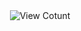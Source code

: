 <div align="center">
  <img src="https://count.getloli.com/@addadi000?name=addadi000&theme=asoul&padding=7&offset=0&align=top&scale=1&pixelated=1&darkmode=auto" alt="View Cotunt" />
</div>
